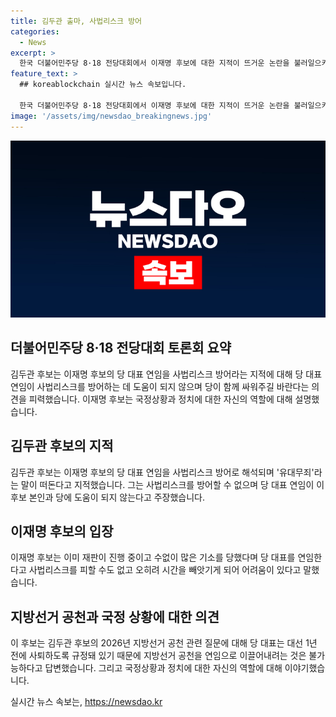 ```yaml
---
title: 김두관 출마, 사법리스크 방어
categories:
  - News
excerpt: >
  한국 더불어민주당 8·18 전당대회에서 이재명 후보에 대한 지적이 뜨거운 논란을 불러일으키고 있다. 김두관 후보는 이 후보의 재임은 사법리스크에 도움이 되지 않는다며 비판했고, 이 후보는 이에 대해 사법리스크를 피할 수도 없다고 반박했다. 이외에도 2026년 지방선거 공천과 윤석열 정권 등 다양한 이야기가 전개되었다.
feature_text: >
  ## koreablockchain 실시간 뉴스 속보입니다.

  한국 더불어민주당 8·18 전당대회에서 이재명 후보에 대한 지적이 뜨거운 논란을 불러일으키고 있다. 김두관 후보는 이 후보의 재임은 사법리스크에 도움이 되지 않는다며 비판했고, 이 후보는 이에 대해 사법리스크를 피할 수도 없다고 반박했다. 이외에도 2026년 지방선거 공천과 윤석열 정권 등 다양한 이야기가 전개되었다.
image: '/assets/img/newsdao_breakingnews.jpg'
---
```


<p><img src="/assets/img/newsdao_breakingnews.jpg" alt="koreablockchain 속보" /></p>

<h2 data-ke-size="size26">더불어민주당 8·18 전당대회 토론회 요약</h2>

<p data-ke-size="size16">김두관 후보는 이재명 후보의 당 대표 연임을 사법리스크 방어라는 지적에 대해 당 대표 연임이 사법리스크를 방어하는 데 도움이 되지 않으며 당이 함께 싸워주길 바란다는 의견을 피력했습니다. 이재명 후보는 국정상황과 정치에 대한 자신의 역할에 대해 설명했습니다.</p>

<h2 data-ke-size="size26">김두관 후보의 지적</h2>

<p data-ke-size="size16">김두관 후보는 이재명 후보의 당 대표 연임을 사법리스크 방어로 해석되며 '유대무죄'라는 말이 떠돈다고 지적했습니다. 그는 사법리스크를 방어할 수 없으며 당 대표 연임이 이 후보 본인과 당에 도움이 되지 않는다고 주장했습니다.</p>

<h2 data-ke-size="size26">이재명 후보의 입장</h2>

<p data-ke-size="size16">이재명 후보는 이미 재판이 진행 중이고 수없이 많은 기소를 당했다며 당 대표를 연임한다고 사법리스크를 피할 수도 없고 오히려 시간을 빼앗기게 되어 어려움이 있다고 말했습니다.</p>

<h2 data-ke-size="size26">지방선거 공천과 국정 상황에 대한 의견</h2>

<p data-ke-size="size16">이 후보는 김두관 후보의 2026년 지방선거 공천 관련 질문에 대해 당 대표는 대선 1년 전에 사퇴하도록 규정돼 있기 때문에 지방선거 공천을 연임으로 이끌어내려는 것은 불가능하다고 답변했습니다. 그리고 국정상황과 정치에 대한 자신의 역할에 대해 이야기했습니다.</p>
실시간 뉴스 속보는, <a href="https://newsdao.kr" rel="dofollow">https://newsdao.kr</a>


